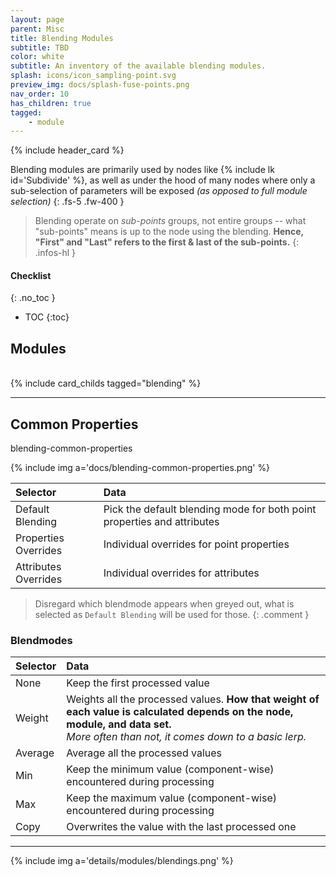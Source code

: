 ```yaml
---
layout: page
parent: Misc
title: Blending Modules
subtitle: TBD
color: white
subtitle: An inventory of the available blending modules.
splash: icons/icon_sampling-point.svg
preview_img: docs/splash-fuse-points.png
nav_order: 10
has_children: true
tagged: 
    - module
---
```


{% include header_card %}

Blending modules are primarily used by nodes like {% include lk id='Subdivide' %}, as well as under the hood of many nodes where only a sub-selection of parameters will be exposed *(as opposed to full module selection)*
{: .fs-5 .fw-400 }

> Blending operate on *sub-points* groups, not entire groups -- what "sub-points" means is up to the node using the blending.
> **Hence, "First" and "Last" refers to the first & last of the sub-points.**
{: .infos-hl }

#### Checklist
{: .no_toc }
- TOC
{:toc}

## Modules
<br>
{% include card_childs tagged="blending" %}

---
## Common Properties
blending-common-properties

{% include img a='docs/blending-common-properties.png' %} 

| Selector       | Data          |
|:-------------|:------------------|
| Default Blending           | Pick the default blending mode for both point properties and attributes |
| Properties Overrides           | Individual overrides for point properties |
| Attributes Overrides           | Individual overrides for attributes |

>Disregard which blendmode appears when greyed out, what is selected as `Default Blending` will be used for those.
{: .comment }

### Blendmodes

| Selector       | Data          |
|:-------------|:------------------|
| None           | Keep the first processed value |
| Weight           | Weights all the processed values. **How that weight of each value is calculated depends on the node, module, and data set.**<br> *More often than not, it comes down to a basic lerp.* |
| Average           | Average all the processed values |
| Min           | Keep the minimum value (component-wise) encountered during processing |
| Max           | Keep the maximum value (component-wise) encountered during processing |
| Copy           | Overwrites the value with the last processed one |

---

{% include img a='details/modules/blendings.png' %} 